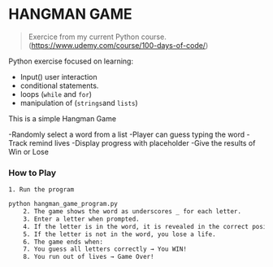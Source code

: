 # HANGMAN GAME 

> Exercice from my current Python course. (https://www.udemy.com/course/100-days-of-code/)

Python exercise focused on learning:

- Input() user interaction
- conditional statements.
- loops (`while` and `for`)
- manipulation of (`strings`and `lists`)

This is a simple Hangman Game

-Randomly select a word from a list
-Player can guess typing the word
-Track remind lives
-Display progress with placeholder
-Give the results of Win or Lose

### How to Play
    1. Run the program
````bash
python hangman_game_program.py
    2. The game shows the word as underscores _ for each letter.
    3. Enter a letter when prompted.
    4. If the letter is in the word, it is revealed in the correct positions.
    5. If the letter is not in the word, you lose a life.
    6. The game ends when:
    7. You guess all letters correctly → You WIN!
    8. You run out of lives → Game Over!